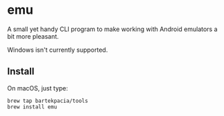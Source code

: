 # emu

A small yet handy CLI program to make working with Android emulators a bit more
pleasant.

Windows isn't currently supported.

## Install

On macOS, just type:

```
brew tap bartekpacia/tools
brew install emu
```

